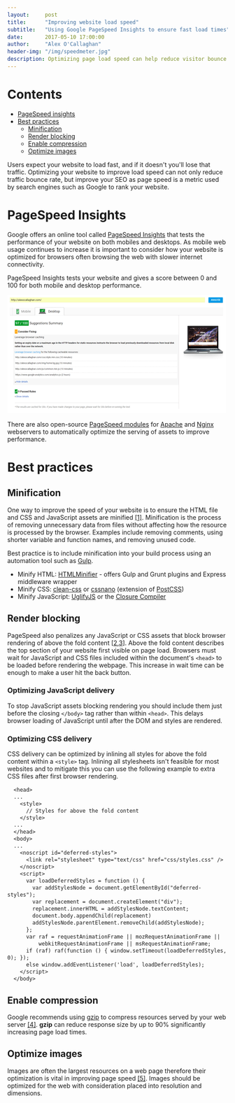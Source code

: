 ```yaml
---
layout:     post
title:      "Improving website load speed"
subtitle:   "Using Google PageSpeed Insights to ensure fast load times"
date:       2017-05-10 17:00:00
author:     "Alex O'Callaghan"
header-img: "/img/speedmeter.jpg"
description: Optimizing page load speed can help reduce visitor bounce rate. Google PageSpeed Insights is a useful tool that can identify problem areas of a webpage that could be affecting the initial load time.
---
```

# Contents

- [PageSpeed insights](/#pagespeed-insights)
- [Best practices](/#best-practices)
  - [Minification](/#minfication)
  - [Render blocking](/#render-blocking)
  - [Enable compression](/#enable-compression)
  - [Optimize images](/#optimize-images)

Users expect your website to load fast, and if it doesn't you'll lose that traffic. Optimizing your website to improve load speed can not only reduce traffic bounce rate, but improve your SEO as page speed is a metric used by search engines such as Google to rank your website.

# PageSpeed Insights

Google offers an online tool called [PageSpeed Insights](https://developers.google.com/speed/pagespeed/insights/) that tests the performance of your website on both mobiles and desktops. As mobile web usage continues to increase it is important to consider how your website is optimized for browsers often browsing the web with slower internet connectivity.

PageSpeed Insights tests your website and gives a score between 0 and 100 for both mobile and desktop performance.

![PageSpeed Insights results for alexocallaghan.com](/img/pagespeed-insights-results-desktop.png)

There are also open-source [PageSpeed modules](https://developers.google.com/speed/pagespeed/module/) for [Apache](https://www.apache.org/) and [Nginx](https://www.nginx.com/resources/wiki/) webservers to automatically optimize the serving of assets to improve performance.

# Best practices

## Minification

One way to improve the speed of your website is to ensure the HTML file and CSS and JavaScript assets are minified [\[1\]](https://developers.google.com/speed/docs/insights/MinifyResources). Minification is the process of removing unnecessary data from files without affecting how the resource is processed by the browser. Examples include removing comments, using shorter variable and function names, and removing unused code.

Best practice is to include minification into your build process using an automation tool such as [Gulp](/2016/07/16/gulp/).

- Minify HTML: [HTMLMinifier](https://github.com/kangax/html-minifier) - offers Gulp and Grunt plugins and Express middleware wrapper
- Minify CSS: [clean-css](https://github.com/jakubpawlowicz/clean-css) or [cssnano](https://github.com/ben-eb/cssnano) (extension of [PostCSS](https://github.com/postcss/postcss))
- Minify JavaScript: [UglifyJS](https://github.com/mishoo/UglifyJS2) or the [Closure Compiler](https://developers.google.com/closure/compiler/)

## Render blocking

PageSpeed also penalizes any JavaScript or CSS assets that block browser rendering of above the fold content \[[2](https://developers.google.com/speed/docs/insights/BlockingJ),[3](https://developers.google.com/speed/docs/insights/OptimizeCSSDelivery)\]. Above the fold content describes the top section of your website first visible on page load. Browsers must wait for JavaScript and CSS files included within the document's `<head>` to be loaded before rendering the webpage. This increase in wait time can be enough to make a user hit the back button.

### Optimizing JavaScript delivery

To stop JavaScript assets blocking rendering you should include them just before the closing `</body>` tag rather than within `<head>`. This delays browser loading of JavaScript until after the DOM and styles are rendered.

### Optimizing CSS delivery

CSS delivery can be optimized by inlining all styles for above the fold content within a `<style>` tag. Inlining all stylesheets isn't feasible for most websites and to mitigate this you can use the following example to extra CSS files after first browser rendering.

```
  <head>
  ...
    <style>
      // Styles for above the fold content
    </style>
  ...
  </head>
  <body>
  ...
    <noscript id="deferred-styles">
      <link rel="stylesheet" type="text/css" href="css/styles.css" />
    </noscript>
    <script>
      var loadDeferredStyles = function () {
        var addStylesNode = document.getElementById("deferred-styles");
        var replacement = document.createElement("div");
        replacement.innerHTML = addStylesNode.textContent;
        document.body.appendChild(replacement)
        addStylesNode.parentElement.removeChild(addStylesNode);
      };
      var raf = requestAnimationFrame || mozRequestAnimationFrame ||
          webkitRequestAnimationFrame || msRequestAnimationFrame;
      if (raf) raf(function () { window.setTimeout(loadDeferredStyles, 0); });
      else window.addEventListener('load', loadDeferredStyles);
    </script>
  </body>
```

## Enable compression

Google recommends using [gzip](http://www.gzip.org/) to compress resources served by your web server [\[4\]](https://developers.google.com/speed/docs/insights/EnableCompression). **gzip** can reduce response size by up to 90% significantly increasing page load times.

## Optimize images

Images are often the largest resources on a web page therefore their optimization is vital in improving page speed [\[5\]](https://developers.google.com/speed/docs/insights/OptimizeImages). Images should be optimized for the web with consideration placed into resolution and dimensions.
